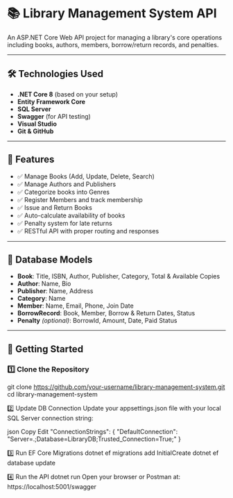 # 📚 Library Management System API

An ASP.NET Core Web API project for managing a library's core operations including books, authors, members, borrow/return records, and penalties.

---

## 🛠 Technologies Used

- **.NET Core 8** (based on your setup)
- **Entity Framework Core**
- **SQL Server**
- **Swagger** (for API testing)
- **Visual Studio**
- **Git & GitHub**

---

## 🧱 Features

- ✅ Manage Books (Add, Update, Delete, Search)
- ✅ Manage Authors and Publishers
- ✅ Categorize books into Genres
- ✅ Register Members and track membership
- ✅ Issue and Return Books
- ✅ Auto-calculate availability of books
- ✅ Penalty system for late returns
- ✅ RESTful API with proper routing and responses

---
## 🧩 Database Models

- **Book**: Title, ISBN, Author, Publisher, Category, Total & Available Copies
- **Author**: Name, Bio
- **Publisher**: Name, Address
- **Category**: Name
- **Member**: Name, Email, Phone, Join Date
- **BorrowRecord**: Book, Member, Borrow & Return Dates, Status
- **Penalty** *(optional)*: BorrowId, Amount, Date, Paid Status

---

## 🔌 Getting Started

### 1️⃣ Clone the Repository
git clone https://github.com/your-username/library-management-system.git
cd library-management-system


2️⃣ Update DB Connection
Update your appsettings.json file with your local SQL Server connection string:

json
Copy
Edit
"ConnectionStrings": {
  "DefaultConnection": "Server=.;Database=LibraryDB;Trusted_Connection=True;"
}


3️⃣ Run EF Core Migrations
dotnet ef migrations add InitialCreate
dotnet ef database update


4️⃣ Run the API
dotnet run
Open your browser or Postman at:
https://localhost:5001/swagger
